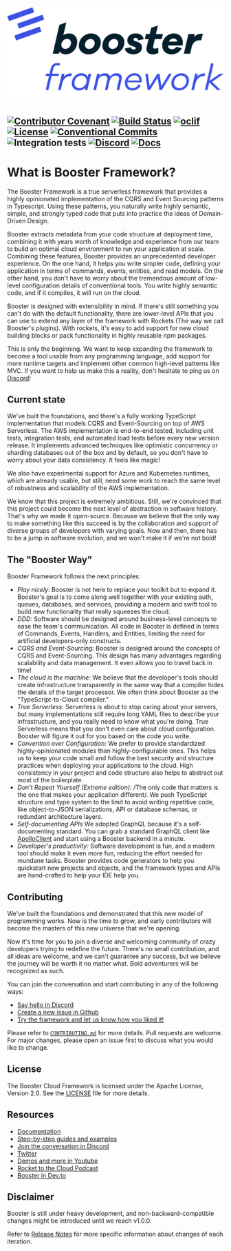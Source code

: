 # ![Booster logo](docs/img/booster-logo.png)

[![Contributor Covenant](https://img.shields.io/badge/Contributor%20Covenant-2.0-4baaaa.svg)](CODE_OF_CONDUCT.md)
[![Build Status](https://img.shields.io/endpoint.svg?url=https%3A%2F%2Factions-badge.atrox.dev%2Fboostercloud%2Fbooster%2Fbadge&style=flat)](https://actions-badge.atrox.dev/boostercloud/booster/goto)
[![oclif](https://img.shields.io/badge/cli-oclif-brightgreen.svg)](https://oclif.io)
[![License](https://img.shields.io/npm/l/@boostercloud/cli)](https://github.com/boostercloud/booster/blob/main/package.json)
[![Conventional Commits](https://img.shields.io/badge/Conventional%20Commits-1.0.0-yellow.svg)](https://conventionalcommits.org)
![Integration tests](https://github.com/boostercloud/booster/workflows/Integration%20tests/badge.svg)
[![Discord](https://img.shields.io/discord/763753198388510780.svg?label=&logo=discord&logoColor=ffffff&color=7389D8&labelColor=6A7EC2)](https://discord.gg/bDY8MKx)
[![Docs](https://img.shields.io/badge/Docs-Booster-blue)](https://docs.booster.cloud)
---

# What is Booster Framework?

The Booster Framework is a true serverless framework that provides a highly opinionated implementation of the CQRS and Event Sourcing patterns in Typescript. Using these patterns, you naturally write highly semantic, simple, and strongly typed code that puts into practice the ideas of Domain-Driven Design.

Booster extracts metadata from your code structure at deployment time, combining it with years worth of knowledge and experience from our team to build an optimal cloud environment to run your application at scale.
‍
Combining these features, Booster provides an unprecedented developer experience. On the one hand, it helps you write simpler code, defining your application in terms of commands, events, entities, and read models. On the other hand, you don't have to worry about the tremendous amount of low-level configuration details of conventional tools. You write highly semantic code, and if it compiles, it will run on the cloud.

Booster is designed with extensibility in mind. If there's still something you can't do with the default functionality, there are lower-level APIs that you can use to extend any layer of the framework with Rockets (The way we call Booster's plugins). With rockets, it's easy to add support for new cloud building blocks or pack functionality in highly reusable npm packages.

This is only the beginning. We want to keep expanding the framework to become a tool usable from any programming language, add support for more runtime targets and implement other common high-level patterns like MVC. If you want to help us make this a reality, don't hesitate to ping us on [Discord](https://discord.gg/bDY8MKx)!

## Current state

We've built the foundations, and there's a fully working TypeScript implementation that models CQRS and Event-Sourcing on top of AWS Serverless. The AWS implementation is end-to-end tested, including unit tests, integration tests, and automated load tests before every new version release. It implements advanced techniques like optimistic concurrency or sharding databases out of the box and by default, so you don't have to worry about your data consistency. It feels like magic!

We also have experimental support for Azure and Kubernetes runtimes, which are already usable, but still, need some work to reach the same level of robustness and scalability of the AWS implementation.

We know that this project is extremely ambitious. Still, we're convinced that this project could become the next level of abstraction in software history. That's why we made it open-source. Because we believe that the only way to make something like this succeed is by the collaboration and support of diverse groups of developers with varying goals. Now and then, there has to be a jump in software evolution, and we won't make it if we're not bold!

## The "Booster Way"

Booster Framework follows the next principles:

* *Play nicely*: Booster is not here to replace your toolkit but to expand it. Booster's goal is to come along well together with your existing auth, queues, databases, and services, providing a modern and swift tool to build new functionality that really squeezes the cloud.
* *DDD:* Software should be designed around business-level concepts to ease the team's communication. All code in Booster is defined in terms of Commands, Events, Handlers, and Entities, limiting the need for artificial developers-only constructs.
* *CQRS and Event-Sourcing:* Booster is designed around the concepts of CQRS and Event-Sourcing. This design has many advantages regarding scalability and data management. It even allows you to travel back in time!
* *The cloud is the machine:* We believe that the developer's tools should create infrastructure transparently in the same way that a compiler hides the details of the target processor. We often think about Booster as the "TypeScript-to-Cloud compiler."
* *True Serverless*: Serverless is about to stop caring about your servers, but many implementations still require long YAML files to describe your infrastructure, and you really need to know what you're doing. True Serverless means that you don't even care about cloud configuration. Booster will figure it out for you based on the code you write.
* *Convention over Configuration:* We prefer to provide standardized highly-opinionated modules than highly-configurable ones. This helps us to keep your code small and follow the best security and structure practices when deploying your applications to the cloud. High consistency in your project and code structure also helps to abstract out most of the boilerplate.
* *Don't Repeat Yourself (Extreme edition):* /The only code that matters is the one that makes your application different/. We push TypeScript structure and type system to the limit to avoid writing repetitive code, like object-to-JSON serializations, API or database schemas, or redundant architecture layers. 
* *Self-documenting APIs* We adopted GraphQL because it's a self-documenting standard. You can grab a standard GraphQL client like [ApolloClient](https://github.com/apollographql/apollo-client) and start using a Booster backend in a minute.
* *Developer's productivity:* Software development is fun, and a modern tool should make it even more fun, reducing the effort needed for mundane tasks. Booster provides code generators to help you quickstart new projects and objects, and the framework types and APIs are hand-crafted to help your IDE help you.


## Contributing

We've built the foundations and demonstrated that this new model of programming works. Now is the time to grow, and early contributors will become the masters of this new universe that we're opening. 

Now it's time for you to join a diverse and welcoming community of crazy developers trying to redefine the future. There's no small contribution, and all ideas are welcome, and we can't guarantee any success, but we believe the journey will be worth it no matter what. Bold adventurers will be recognized as such.

You can join the conversation and start contributing in any of the following ways:
* [Say hello in Discord](https://discord.gg/bDY8MKx)
* [Create a new issue in Github](https://github.com/boostercloud/booster/issues/new/choose)
* [Try the framework and let us know how you liked it!](https://docs.booster.cloud/#/chapters/02_getting-started)

Please refer to [`CONTRIBUTING.md`](./CONTRIBUTING.md) for more details. Pull requests are welcome. For major changes, please
open an issue first to discuss what you would like to change.

## License

The Booster Cloud Framework is licensed under the Apache License, Version 2.0. See the [LICENSE](LICENSE) file for more details.

## Resources

* [Documentation](https://docs.booster.cloud)
* [Step-by-step guides and examples](docs/examples)
* [Join the conversation in Discord](https://discord.gg/k7b4B8CDtT)
* [Twitter](https://twitter.com/boostthecloud)
* [Demos and more in Youtube](https://www.youtube.com/channel/UCpUTONI8OG19pr9A4cn35DA)
* [Rocket to the Cloud Podcast](https://www.youtube.com/channel/UCxUYk1SVyNRCGNV-9SYjEFQ)
* [Booster in Dev.to](https://dev.to/boostercloud)

## Disclaimer

Booster is still under heavy development, and non-backward-compatible changes might be introduced until we reach v1.0.0.

Refer to [Release Notes](https://github.com/boostercloud/booster/releases) for more specific information about changes of each iteration.
